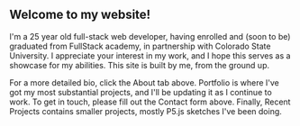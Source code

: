 ## Welcome to my website! 

I'm a 25 year old full-stack web developer, having enrolled and (soon to be) graduated from FullStack academy, in partnership with Colorado State University. I appreciate your interest in my work, and I hope this serves as a showcase for my abilities. This site is built by me, from the ground up. 

For a more detailed bio, click the About tab above. Portfolio is where I've got my most substantial projects, and I'll be updating it as I continue to work. To get in touch, please fill out the Contact form above. Finally, Recent Projects contains smaller projects, mostly P5.js sketches I've been doing. 